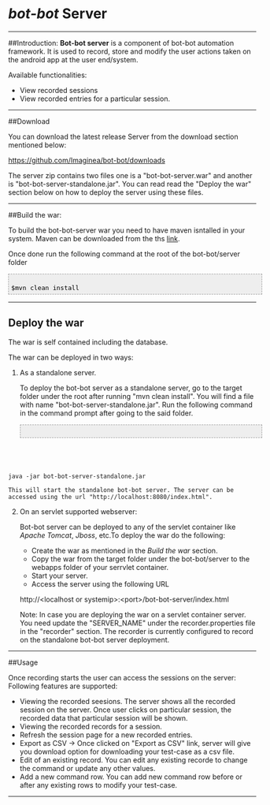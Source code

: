 # *bot-bot* Server

-----------------
##Introduction:
**Bot-bot server** is a component of bot-bot automation framework. It is used to record, store and modify the user actions taken on the android app at the user end/system.

Available functionalities:

- View recorded sessions
- View recorded entries for a particular session.

------------

##Download

You can download the latest release Server from the download section mentioned below:

https://github.com/Imaginea/bot-bot/downloads

The server zip contains two files one is a "bot-bot-server.war" and another is "bot-bot-server-standalone.jar". You can read read the "Deploy the war" section below on how to deploy the server using these files.


------------
##Build the war:

To build the bot-bot-server war you need to have maven isntalled in your system. Maven can be downloaded from the ths [link](http://maven.apache.org/download.html).

Once done run the following command at the root of the bot-bot/server folder

<pre style="font-family: Helvetica, Arial, FreeSans, san-serif; color: #000000; background-color: #eee;font-size: 15px;border: 1px dashed #999999;line-height: 15px;padding: 5px; overflow: auto; width: 100%"><code>
$mvn clean install
</code></pre>



------------
## Deploy the war
The war is self contained including the database. 

The war can be deployed in two ways:

1. As a standalone server.

	To deploy the bot-bot server as a standalone server, go to the target folder under the root after running "mvn clean install".
	You will find a file with name "bot-bot-server-standalone.jar". Run the following command in the command prompt after going to the said folder.

	<pre style="font-family: Helvetica, Arial, FreeSans, san-serif; color: #000000; background-color: #eee;font-size: 15px;border: 1px dashed #999999;line-height: 15px;padding: 5px; overflow: auto; width: 100%"><code>
java -jar bot-bot-server-standalone.jar
</code></pre>

	This will start the standalone bot-bot server. The server can be accessed using the url "http://localhost:8080/index.html".

2. On an servlet supported webserver:

	Bot-bot server can be deployed to any of the servlet container like *Apache Tomcat*, *Jboss*, etc.To deploy the war do the following:

	- Create the war as mentioned in the *Build the war* section.
	- Copy the war from the target folder under the bot-bot/server to the webapps folder of your serrvlet container.
	- Start your server.
	- Access the server using the following URL
	
	http://&lt;localhost or systemip&gt;:&lt;port&gt;/bot-bot-server/index.html


	Note: In case you are deploying the war on a servlet container server. You need update the "SERVER_NAME" under the recorder.properties file in the "recorder" section. The recorder is currently configured to record on the standalone bot-bot server deployment.

------------
##Usage

Once recording starts the user can access the sessions on the server:
Following features are supported:

- Viewing the recorded seesions. The server shows all the recorded session on the server. Once user clicks on particular session, the recorded data that particular session will be shown.
- Viewing the recorded records for a session.
- Refresh the session page for a new recorded entries.
- Export as CSV -> Once clicked on "Export as CSV" link, server will give you download option for downloading your test-case as a csv file.
- Edit of an existing record. You can edit any existing recorde to change the command or update any other values.
- Add a new command row. You can add new command row before or after any existing rows to modify your test-case.

----------------

